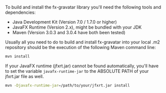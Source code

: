 To build and install the fx-gravatar library you'll need the following tools and
dependencies:

* Java Development Kit (Version 7.0 / 1.7.0 or higher)
* JavaFX Runtime (Version 2.x), might be bundled with your JDK
* Maven (Version 3.0.3 and 3.0.4 have both been tested)

Usually all you need to do to build and install fx-gravatar into your local .m2
repository should be the execution of the following Maven command line:

```sh
mvn install
```

If your JavaFX runtime (jfxrt.jar) cannot be found automatically, you'll
have to set the variable `javafx-runtime-jar` to the ABSOLUTE PATH of your
jfxrt.jar file as well.

```sh
mvn -Djavafx-runtime-jar=/path/to/your/jfxrt.jar install
```